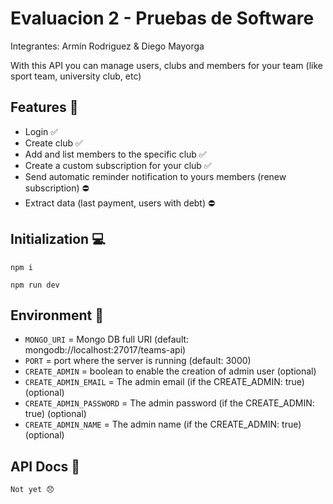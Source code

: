 # Evaluacion 2 - Pruebas de Software

Integrantes: Armin Rodriguez & Diego Mayorga

With this API you can manage users, clubs and members for your team (like sport team, university club, etc)

## Features 🚀

- Login ✅
- Create club ✅
- Add and list members to the specific club ✅
- Create a custom subscription for your club ✅
- Send automatic reminder notification to yours members (renew subscription) ⛔️
- Extract data (last payment, users with debt) ⛔️

## Initialization 💻

`npm i`

`npm run dev`

## Environment 🌿

- `MONGO_URI` = Mongo DB full URI (default: mongodb://localhost:27017/teams-api)
- `PORT` = port where the server is running (default: 3000)
- `CREATE_ADMIN` = boolean to enable the creation of admin user (optional)
- `CREATE_ADMIN_EMAIL` = The admin email (if the CREATE_ADMIN: true) (optional)
- `CREATE_ADMIN_PASSWORD` = The admin password (if the CREATE_ADMIN: true) (optional)
- `CREATE_ADMIN_NAME` = The admin name (if the CREATE_ADMIN: true) (optional)

## API Docs 📜

`Not yet 😞`

